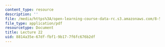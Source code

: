 ```yaml
---
content_type: resource
description: ''
file: /media/https%3A/open-learning-course-data-rc.s3.amazonaws.com/8-592j-statistical-physics-in-biology-spring-2011/8814a35e67dffbf19b177f6fc676b2df_MIT8_592JS11_lec22.pdf
file_type: application/pdf
resourcetype: Document
title: Lecture 22
uid: 8814a35e-67df-fbf1-9b17-7f6fc676b2df
---
```

